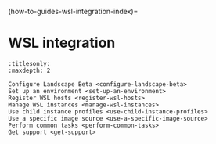 (how-to-guides-wsl-integration-index)=
# WSL integration

```{toctree}
:titlesonly:
:maxdepth: 2

Configure Landscape Beta <configure-landscape-beta>
Set up an environment <set-up-an-environment>
Register WSL hosts <register-wsl-hosts>
Manage WSL instances <manage-wsl-instances>
Use child instance profiles <use-child-instance-profiles>
Use a specific image source <use-a-specific-image-source>
Perform common tasks <perform-common-tasks>
Get support <get-support>
